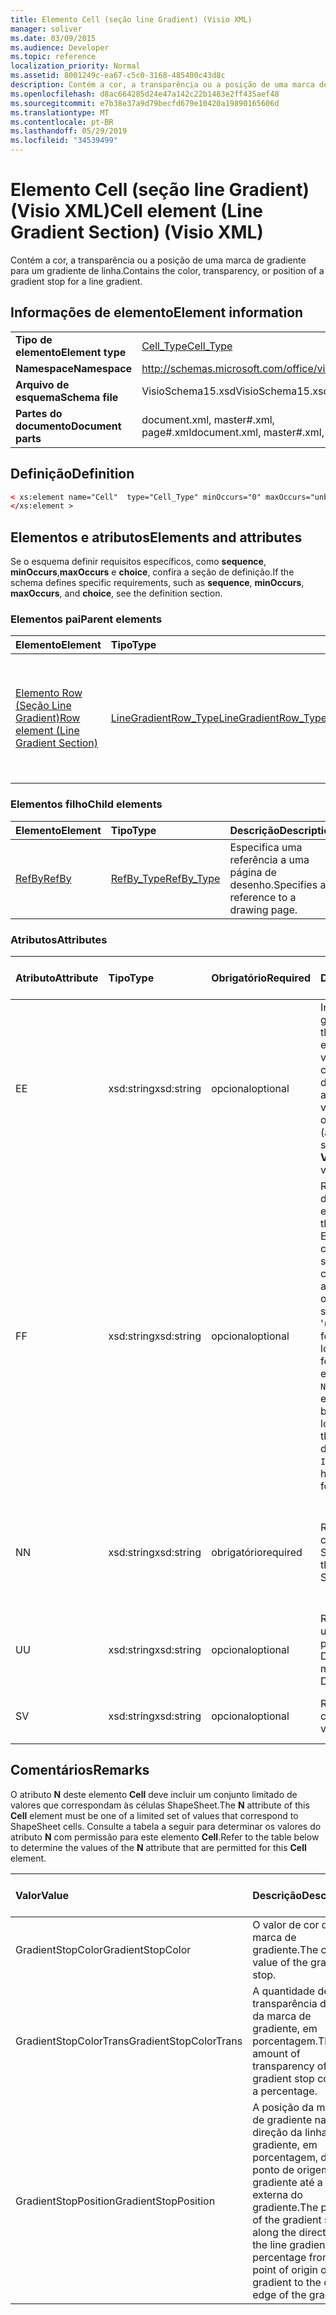 ```yaml
---
title: Elemento Cell (seção line Gradient) (Visio XML)
manager: soliver
ms.date: 03/09/2015
ms.audience: Developer
ms.topic: reference
localization_priority: Normal
ms.assetid: 8001249c-ea67-c5c0-3168-485400c43d8c
description: Contém a cor, a transparência ou a posição de uma marca de gradiente para um gradiente de linha.
ms.openlocfilehash: d8ac664285d24e47a142c22b1483e2ff435aef48
ms.sourcegitcommit: e7b38e37a9d79becfd679e10420a19890165606d
ms.translationtype: MT
ms.contentlocale: pt-BR
ms.lasthandoff: 05/29/2019
ms.locfileid: "34539499"
---
```

# <a name="cell-element-line-gradient-section-visio-xml"></a><span data-ttu-id="dd64a-103">Elemento Cell (seção line Gradient) (Visio XML)</span><span class="sxs-lookup"><span data-stu-id="dd64a-103">Cell element (Line Gradient Section) (Visio XML)</span></span>

<span data-ttu-id="dd64a-104">Contém a cor, a transparência ou a posição de uma marca de gradiente para um gradiente de linha.</span><span class="sxs-lookup"><span data-stu-id="dd64a-104">Contains the color, transparency, or position of a gradient stop for a line gradient.</span></span>
  
## <a name="element-information"></a><span data-ttu-id="dd64a-105">Informações de elemento</span><span class="sxs-lookup"><span data-stu-id="dd64a-105">Element information</span></span>

|||
|:-----|:-----|
|<span data-ttu-id="dd64a-106">**Tipo de elemento**</span><span class="sxs-lookup"><span data-stu-id="dd64a-106">**Element type**</span></span> <br/> |[<span data-ttu-id="dd64a-107">Cell_Type</span><span class="sxs-lookup"><span data-stu-id="dd64a-107">Cell_Type</span></span>](cell_type-complextypevisio-xml.md) <br/> |
|<span data-ttu-id="dd64a-108">**Namespace**</span><span class="sxs-lookup"><span data-stu-id="dd64a-108">**Namespace**</span></span> <br/> |http://schemas.microsoft.com/office/visio/2012/main  <br/> |
|<span data-ttu-id="dd64a-109">**Arquivo de esquema**</span><span class="sxs-lookup"><span data-stu-id="dd64a-109">**Schema file**</span></span> <br/> |<span data-ttu-id="dd64a-110">VisioSchema15.xsd</span><span class="sxs-lookup"><span data-stu-id="dd64a-110">VisioSchema15.xsd</span></span>  <br/> |
|<span data-ttu-id="dd64a-111">**Partes do documento**</span><span class="sxs-lookup"><span data-stu-id="dd64a-111">**Document parts**</span></span> <br/> |<span data-ttu-id="dd64a-112">document.xml, master#.xml, page#.xml</span><span class="sxs-lookup"><span data-stu-id="dd64a-112">document.xml, master#.xml, page#.xml</span></span>  <br/> |
   
## <a name="definition"></a><span data-ttu-id="dd64a-113">Definição</span><span class="sxs-lookup"><span data-stu-id="dd64a-113">Definition</span></span>

```XML
< xs:element name="Cell"  type="Cell_Type" minOccurs="0" maxOccurs="unbounded">
</xs:element >
```

## <a name="elements-and-attributes"></a><span data-ttu-id="dd64a-114">Elementos e atributos</span><span class="sxs-lookup"><span data-stu-id="dd64a-114">Elements and attributes</span></span>

<span data-ttu-id="dd64a-115">Se o esquema definir requisitos específicos, como **sequence**, **minOccurs**,**maxOccurs** e **choice**, confira a seção de definição.</span><span class="sxs-lookup"><span data-stu-id="dd64a-115">If the schema defines specific requirements, such as **sequence**, **minOccurs**, **maxOccurs**, and **choice**, see the definition section.</span></span> 
  
### <a name="parent-elements"></a><span data-ttu-id="dd64a-116">Elementos pai</span><span class="sxs-lookup"><span data-stu-id="dd64a-116">Parent elements</span></span>

|<span data-ttu-id="dd64a-117">**Elemento**</span><span class="sxs-lookup"><span data-stu-id="dd64a-117">**Element**</span></span>|<span data-ttu-id="dd64a-118">**Tipo**</span><span class="sxs-lookup"><span data-stu-id="dd64a-118">**Type**</span></span>|<span data-ttu-id="dd64a-119">**Descrição**</span><span class="sxs-lookup"><span data-stu-id="dd64a-119">**Description**</span></span>|
|:-----|:-----|:-----|
|[<span data-ttu-id="dd64a-120">Elemento Row (Seção Line Gradient)</span><span class="sxs-lookup"><span data-stu-id="dd64a-120">Row element (Line Gradient Section)</span></span>](row-element-line-gradient-sectionvisio-xml.md) <br/> |[<span data-ttu-id="dd64a-121">LineGradientRow_Type</span><span class="sxs-lookup"><span data-stu-id="dd64a-121">LineGradientRow_Type</span></span>](linegradientrow_type-complextypevisio-xml.md) <br/> |<span data-ttu-id="dd64a-122">Contém a cor, transparência e posição de uma marca de gradiente para um gradiente de linha.</span><span class="sxs-lookup"><span data-stu-id="dd64a-122">Contains the color, transparency, and position of a gradient stop for a line gradient.</span></span>  <br/> |
   
### <a name="child-elements"></a><span data-ttu-id="dd64a-123">Elementos filho</span><span class="sxs-lookup"><span data-stu-id="dd64a-123">Child elements</span></span>

|<span data-ttu-id="dd64a-124">**Elemento**</span><span class="sxs-lookup"><span data-stu-id="dd64a-124">**Element**</span></span>|<span data-ttu-id="dd64a-125">**Tipo**</span><span class="sxs-lookup"><span data-stu-id="dd64a-125">**Type**</span></span>|<span data-ttu-id="dd64a-126">**Descrição**</span><span class="sxs-lookup"><span data-stu-id="dd64a-126">**Description**</span></span>|
|:-----|:-----|:-----|
|[<span data-ttu-id="dd64a-127">RefBy</span><span class="sxs-lookup"><span data-stu-id="dd64a-127">RefBy</span></span>](refby-element-cell_type-complextypevisio-xml.md) <br/> |[<span data-ttu-id="dd64a-128">RefBy_Type</span><span class="sxs-lookup"><span data-stu-id="dd64a-128">RefBy_Type</span></span>](refby_type-complextypevisio-xml.md) <br/> |<span data-ttu-id="dd64a-129">Especifica uma referência a uma página de desenho.</span><span class="sxs-lookup"><span data-stu-id="dd64a-129">Specifies a reference to a drawing page.</span></span>  <br/> |
   
### <a name="attributes"></a><span data-ttu-id="dd64a-130">Atributos</span><span class="sxs-lookup"><span data-stu-id="dd64a-130">Attributes</span></span>

|<span data-ttu-id="dd64a-131">**Atributo**</span><span class="sxs-lookup"><span data-stu-id="dd64a-131">**Attribute**</span></span>|<span data-ttu-id="dd64a-132">**Tipo**</span><span class="sxs-lookup"><span data-stu-id="dd64a-132">**Type**</span></span>|<span data-ttu-id="dd64a-133">**Obrigatório**</span><span class="sxs-lookup"><span data-stu-id="dd64a-133">**Required**</span></span>|<span data-ttu-id="dd64a-134">**Descrição**</span><span class="sxs-lookup"><span data-stu-id="dd64a-134">**Description**</span></span>|<span data-ttu-id="dd64a-135">**Valores possíveis**</span><span class="sxs-lookup"><span data-stu-id="dd64a-135">**Possible values**</span></span>|
|:-----|:-----|:-----|:-----|:-----|
|<span data-ttu-id="dd64a-136">E</span><span class="sxs-lookup"><span data-stu-id="dd64a-136">E</span></span>  <br/> |<span data-ttu-id="dd64a-137">xsd:string</span><span class="sxs-lookup"><span data-stu-id="dd64a-137">xsd:string</span></span>  <br/> |<span data-ttu-id="dd64a-138">opcional</span><span class="sxs-lookup"><span data-stu-id="dd64a-138">optional</span></span>  <br/> |<span data-ttu-id="dd64a-139">Indica que a fórmula gera um erro.</span><span class="sxs-lookup"><span data-stu-id="dd64a-139">Indicates that the formula evaluates to an error.</span></span> <span data-ttu-id="dd64a-140">O valor de **E** é atual (uma cadeia de mensagem de erro); o valor do atributo **V** é o último valor válido.</span><span class="sxs-lookup"><span data-stu-id="dd64a-140">The value of **E** is the current value (an error message string); the value of the **V** attribute is the last valid value.</span></span>  <br/> |<span data-ttu-id="dd64a-141">Uma cadeia de caracteres de mensagem de erro.</span><span class="sxs-lookup"><span data-stu-id="dd64a-141">An error message string.</span></span>  <br/> |
|<span data-ttu-id="dd64a-142">F</span><span class="sxs-lookup"><span data-stu-id="dd64a-142">F</span></span>  <br/> |<span data-ttu-id="dd64a-143">xsd:string</span><span class="sxs-lookup"><span data-stu-id="dd64a-143">xsd:string</span></span>  <br/> |<span data-ttu-id="dd64a-144">opcional</span><span class="sxs-lookup"><span data-stu-id="dd64a-144">optional</span></span>  <br/> | <span data-ttu-id="dd64a-145">Representa a fórmula do elemento.</span><span class="sxs-lookup"><span data-stu-id="dd64a-145">Represents the element's formula.</span></span> <span data-ttu-id="dd64a-146">Esse atributo pode conter uma das seguintes cadeias de caracteres:</span><span class="sxs-lookup"><span data-stu-id="dd64a-146">This attribute can contain one of the following strings:</span></span>  <br/>  <span data-ttu-id="dd64a-147">'(alguma fórmula)' se a fórmula existir localmente</span><span class="sxs-lookup"><span data-stu-id="dd64a-147">'(some formula)' if the formula exists locally</span></span>  <br/>  <span data-ttu-id="dd64a-148">`No Formula` se a fórmula estiver excluída ou bloqueada localmente</span><span class="sxs-lookup"><span data-stu-id="dd64a-148">`No Formula` if the formula is locally deleted or blocked</span></span>  <br/>  <span data-ttu-id="dd64a-149">`Inh` se a fórmula for herdada.</span><span class="sxs-lookup"><span data-stu-id="dd64a-149">`Inh` if the formula is inherited.</span></span>  <br/> |<span data-ttu-id="dd64a-150">Uma fórmula.</span><span class="sxs-lookup"><span data-stu-id="dd64a-150">A formula.</span></span>  <br/> |
|<span data-ttu-id="dd64a-151">N</span><span class="sxs-lookup"><span data-stu-id="dd64a-151">N</span></span>  <br/> |<span data-ttu-id="dd64a-152">xsd:string</span><span class="sxs-lookup"><span data-stu-id="dd64a-152">xsd:string</span></span>  <br/> |<span data-ttu-id="dd64a-153">obrigatório</span><span class="sxs-lookup"><span data-stu-id="dd64a-153">required</span></span>  <br/> |<span data-ttu-id="dd64a-154">Representa o nome da célula ShapeSheet.</span><span class="sxs-lookup"><span data-stu-id="dd64a-154">Represents the name of the ShapeSheet cell.</span></span>  <br/> |<span data-ttu-id="dd64a-155">O nome da célula ShapeSheet.</span><span class="sxs-lookup"><span data-stu-id="dd64a-155">The name of the ShapeSheet cell.</span></span>  <br/> <span data-ttu-id="dd64a-156">Confira a seção Comentários abaixo.</span><span class="sxs-lookup"><span data-stu-id="dd64a-156">See the Remarks section below.</span></span>  <br/> |
|<span data-ttu-id="dd64a-157">U</span><span class="sxs-lookup"><span data-stu-id="dd64a-157">U</span></span>  <br/> |<span data-ttu-id="dd64a-158">xsd:string</span><span class="sxs-lookup"><span data-stu-id="dd64a-158">xsd:string</span></span>  <br/> |<span data-ttu-id="dd64a-159">opcional</span><span class="sxs-lookup"><span data-stu-id="dd64a-159">optional</span></span>  <br/> |<span data-ttu-id="dd64a-160">Representa uma unidade de medida. O padrão é DL.</span><span class="sxs-lookup"><span data-stu-id="dd64a-160">Represents a unit of measure The default is DL.</span></span>  <br/> |<span data-ttu-id="dd64a-161">As unidades da célula.</span><span class="sxs-lookup"><span data-stu-id="dd64a-161">The units of the cell.</span></span>  <br/> |
|<span data-ttu-id="dd64a-162">S</span><span class="sxs-lookup"><span data-stu-id="dd64a-162">V</span></span>  <br/> |<span data-ttu-id="dd64a-163">xsd:string</span><span class="sxs-lookup"><span data-stu-id="dd64a-163">xsd:string</span></span>  <br/> |<span data-ttu-id="dd64a-164">opcional</span><span class="sxs-lookup"><span data-stu-id="dd64a-164">optional</span></span>  <br/> |<span data-ttu-id="dd64a-165">Representa o valor da célula.</span><span class="sxs-lookup"><span data-stu-id="dd64a-165">Represents the value of the cell.</span></span>  <br/> |<span data-ttu-id="dd64a-166">O valor da célula ShapeSheet.</span><span class="sxs-lookup"><span data-stu-id="dd64a-166">The value of the ShapeSheet cell.</span></span>  <br/> |
   
## <a name="remarks"></a><span data-ttu-id="dd64a-167">Comentários</span><span class="sxs-lookup"><span data-stu-id="dd64a-167">Remarks</span></span>

<span data-ttu-id="dd64a-168">O atributo **N** deste elemento **Cell** deve incluir um conjunto limitado de valores que correspondam às células ShapeSheet.</span><span class="sxs-lookup"><span data-stu-id="dd64a-168">The **N** attribute of this **Cell** element must be one of a limited set of values that correspond to ShapeSheet cells.</span></span> <span data-ttu-id="dd64a-169">Consulte a tabela a seguir para determinar os valores do atributo **N** com permissão para este elemento **Cell**.</span><span class="sxs-lookup"><span data-stu-id="dd64a-169">Refer to the table below to determine the values of the **N** attribute that are permitted for this **Cell** element.</span></span> 
  
|<span data-ttu-id="dd64a-170">**Valor**</span><span class="sxs-lookup"><span data-stu-id="dd64a-170">**Value**</span></span>|<span data-ttu-id="dd64a-171">**Descrição**</span><span class="sxs-lookup"><span data-stu-id="dd64a-171">**Description**</span></span>|<span data-ttu-id="dd64a-172">**Mais informações**</span><span class="sxs-lookup"><span data-stu-id="dd64a-172">**More information**</span></span>|
|:-----|:-----|:-----|
|<span data-ttu-id="dd64a-173">GradientStopColor</span><span class="sxs-lookup"><span data-stu-id="dd64a-173">GradientStopColor</span></span>  <br/> |<span data-ttu-id="dd64a-174">O valor de cor da marca de gradiente.</span><span class="sxs-lookup"><span data-stu-id="dd64a-174">The color value of the gradient stop.</span></span>  <br/> |[<span data-ttu-id="dd64a-175">Linha Gradient Stop (Seção Line Gradient)</span><span class="sxs-lookup"><span data-stu-id="dd64a-175">Gradient Stop Row (Line Gradient Section)</span></span>](gradient-stop-row-line-gradient-section.md) <br/> |
|<span data-ttu-id="dd64a-176">GradientStopColorTrans</span><span class="sxs-lookup"><span data-stu-id="dd64a-176">GradientStopColorTrans</span></span>  <br/> |<span data-ttu-id="dd64a-177">A quantidade de transparência da cor da marca de gradiente, em porcentagem.</span><span class="sxs-lookup"><span data-stu-id="dd64a-177">The amount of transparency of the gradient stop color, as a percentage.</span></span>  <br/> |[<span data-ttu-id="dd64a-178">Linha Gradient Stop (Seção Line Gradient)</span><span class="sxs-lookup"><span data-stu-id="dd64a-178">Gradient Stop Row (Line Gradient Section)</span></span>](gradient-stop-row-line-gradient-section.md) <br/> |
|<span data-ttu-id="dd64a-179">GradientStopPosition</span><span class="sxs-lookup"><span data-stu-id="dd64a-179">GradientStopPosition</span></span>  <br/> |<span data-ttu-id="dd64a-180">A posição da marca de gradiente na direção da linha de gradiente, em porcentagem, do ponto de origem do gradiente até a borda externa do gradiente.</span><span class="sxs-lookup"><span data-stu-id="dd64a-180">The position of the gradient stop along the direction of the line gradient, as a percentage from the point of origin of the gradient to the outer edge of the gradient.</span></span>  <br/> |[<span data-ttu-id="dd64a-181">Linha Gradient Stop (Seção Line Gradient)</span><span class="sxs-lookup"><span data-stu-id="dd64a-181">Gradient Stop Row (Line Gradient Section)</span></span>](gradient-stop-row-line-gradient-section.md) <br/> |
   

